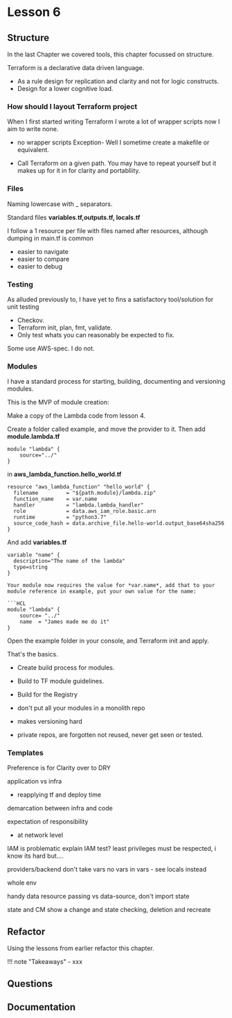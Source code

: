 # Lesson 6

## Structure

In the last Chapter we covered tools, this chapter focussed on structure.

Terraform is a declarative data driven language.

- As a rule design for replication and clarity and not for logic constructs.
- Design for a lower cognitive load.

### How should I layout Terraform project

When I first started writing Terraform I wrote a lot of wrapper scripts now I aim to write none.

- no wrapper scripts
Exception- Well I sometime create a makefile or equivalent.

- Call Terraform on a given path. You may have to repeat yourself but it makes up for it in for clarity and portabliity.

### Files

Naming lowercase with _ separators.

Standard files
**variables.tf,outputs.tf, locals.tf**

I follow a 1 resource per file with files named after resources, although dumping in main.tf is common

- easier to navigate
- easier to compare
- easier to debug

### Testing

As alluded previously to, I have yet to fins a satisfactory tool/solution for unit testing

- Checkov.
- Terraform init, plan, fmt, validate.
- Only test whats you can reasonably be expected to fix.

Some use AWS-spec. I do not.

### Modules

I have a standard process for starting, building, documenting  and versioning modules.

This is the MVP of module creation:

Make a copy of the Lambda code from lesson 4.

Create a folder called example, and move the provider to it.
Then add **module.lambda.tf**

```HCL
module "lambda" {
    source="../"
}
```

in **aws_lambda_function.hello_world.tf**

```HCL
resource "aws_lambda_function" "hello_world" {
  filename         = "${path.module}/lambda.zip"
  function_name    = var.name
  handler          = "lambda.lambda_handler"
  role             = data.aws_iam_role.basic.arn
  runtime          = "python3.7"
  source_code_hash = data.archive_file.hello-world.output_base64sha256
}
```

And add **variables.tf**

```HCL
variable "name" {
  description="The name of the lambda"
  type=string
}

Your module now requires the value for *var.name*, add that to your module reference in example, put your own value for the name:

```HCL
module "lambda" {
    source= "../"
    name  = "James made me do it"
}
```

Open the example folder in your console, and Terraform init and apply.

That's the basics.

- Create build process for modules.
- Build to TF module guidelines.
- Build for the Registry

- don't put all your modules in a monolith repo
- makes versioning hard
- private repos, are forgotten not reused, never get seen or tested.

### Templates

Preference is for Clarity over to DRY

application vs infra

- reapplying tf and deploy time

demarcation between infra and code

expectation of responsibility

- at network level

IAM is problematic
explain
IAM test?
least privileges must be respected, i know its hard but....

providers/backend don't take vars
no vars in vars - see locals instead

whole env

handy data resource
passing vs data-source, don't import state

state and CM
show a change and state checking, deletion and recreate

## Refactor

Using the lessons from earlier refactor this chapter.

!!! note "Takeaways"
    - xxx

## Questions

## Documentation

